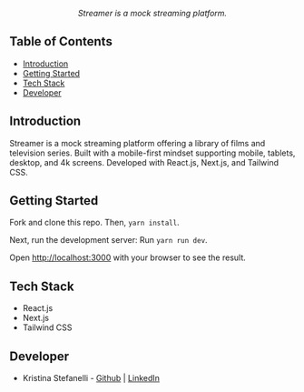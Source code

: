 <p align="center" style="font-style:italic">
 Streamer is a mock streaming platform.
</p>

## Table of Contents

- [Introduction](#introduction)
- [Getting Started](#getting-started)
- [Tech Stack](#tech-stack)
- [Developer](#developer)

## Introduction

Streamer is a mock streaming platform offering a library of films and television series. Built with a mobile-first mindset supporting mobile, tablets, desktop, and 4k screens. Developed with React.js, Next.js, and Tailwind CSS.
## Getting Started

Fork and clone this repo. Then, `yarn install`.

Next, run the development server: Run `yarn run dev`.

Open [http://localhost:3000](http://localhost:3000) with your browser to see the result.

## Tech Stack

- React.js
- Next.js
- Tailwind CSS

## Developer

- Kristina Stefanelli - [Github](https://github.com/kstefanelli) | [LinkedIn](https://www.linkedin.com/in/kristinastefanelli/)
